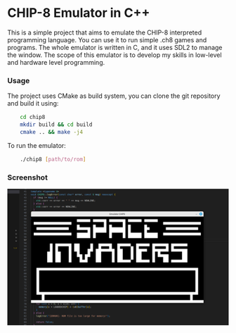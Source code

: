 # CHIP-8 Emulator in C++
This is a simple project that aims to emulate the CHIP-8  interpreted programming language. You can use it to run simple .ch8 games and programs. The whole emulator is written in C, and it uses SDL2 to manage the window. The scope of this emulator is to develop my skills in low-level and hardware level programming. 

### Usage

The project uses CMake as build system, you can clone the git repository and build it using:

``` bash 
    cd chip8
    mkdir build && cd build
    cmake .. && make -j4
```

To run the emulator:

``` bash
    ./chip8 [path/to/rom]
```

### Screenshot

![Emu Screenshot](./assets/emu-screenshot.png)